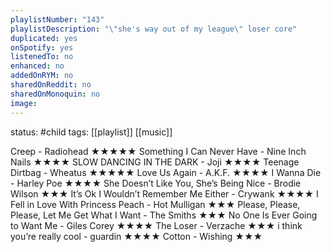 ```yaml
---
playlistNumber: "143"
playlistDescription: "\"she's way out of my league\" loser core"
duplicated: yes
onSpotify: yes
listenedTo: no
enhanced: no
addedOnRYM: no
sharedOnReddit: no
sharedOnMonoquin: no
image:
---
```

status: #child 
tags: [[playlist]] [[music]] 

Creep - Radiohead ★★★★★
Something I Can Never Have - Nine Inch Nails ★★★★
SLOW DANCING IN THE DARK - Joji ★★★★
Teenage Dirtbag - Wheatus ★★★★★
Love Us Again - A.K.F. ★★★★
I Wanna Die - Harley Poe ★★★★
She Doesn’t Like You, She’s Being Nice - Brodie Wilson ★★★
It’s Ok I Wouldn’t Remember Me Either - Crywank ★★★★
I Fell in Love With Princess Peach - Hot Mulligan ★★★
Please, Please, Please, Let Me Get What I Want - The Smiths ★★★
No One Is Ever Going to Want Me - Giles Corey ★★★★
The Loser - Verzache ★★★
i think you’re really cool - guardin ★★★★
Cotton - Wishing ★★★

